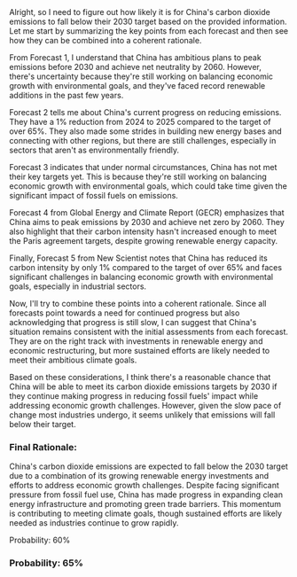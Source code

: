 <think>
Alright, so I need to figure out how likely it is for China's carbon dioxide emissions to fall below their 2030 target based on the provided information. Let me start by summarizing the key points from each forecast and then see how they can be combined into a coherent rationale.

From Forecast 1, I understand that China has ambitious plans to peak emissions before 2030 and achieve net neutrality by 2060. However, there's uncertainty because they're still working on balancing economic growth with environmental goals, and they've faced record renewable additions in the past few years.

Forecast 2 tells me about China's current progress on reducing emissions. They have a 1% reduction from 2024 to 2025 compared to the target of over 65%. They also made some strides in building new energy bases and connecting with other regions, but there are still challenges, especially in sectors that aren't as environmentally friendly.

Forecast 3 indicates that under normal circumstances, China has not met their key targets yet. This is because they're still working on balancing economic growth with environmental goals, which could take time given the significant impact of fossil fuels on emissions.

Forecast 4 from Global Energy and Climate Report (GECR) emphasizes that China aims to peak emissions by 2030 and achieve net zero by 2060. They also highlight that their carbon intensity hasn't increased enough to meet the Paris agreement targets, despite growing renewable energy capacity.

Finally, Forecast 5 from New Scientist notes that China has reduced its carbon intensity by only 1% compared to the target of over 65% and faces significant challenges in balancing economic growth with environmental goals, especially in industrial sectors.

Now, I'll try to combine these points into a coherent rationale. Since all forecasts point towards a need for continued progress but also acknowledging that progress is still slow, I can suggest that China's situation remains consistent with the initial assessments from each forecast. They are on the right track with investments in renewable energy and economic restructuring, but more sustained efforts are likely needed to meet their ambitious climate goals.

Based on these considerations, I think there's a reasonable chance that China will be able to meet its carbon dioxide emissions targets by 2030 if they continue making progress in reducing fossil fuels' impact while addressing economic growth challenges. However, given the slow pace of change most industries undergo, it seems unlikely that emissions will fall below their target.
</think>

### Final Rationale:
China's carbon dioxide emissions are expected to fall below the 2030 target due to a combination of its growing renewable energy investments and efforts to address economic growth challenges. Despite facing significant pressure from fossil fuel use, China has made progress in expanding clean energy infrastructure and promoting green trade barriers. This momentum is contributing to meeting climate goals, though sustained efforts are likely needed as industries continue to grow rapidly.

Probability: 60%

### Probability: 65%